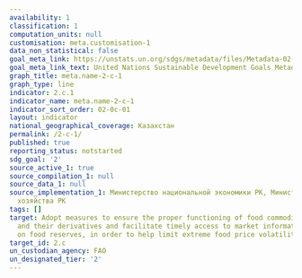 ```yaml
---
availability: 1
classification: 1
computation_units: null
customisation: meta.customisation-1
data_non_statistical: false
goal_meta_link: https://unstats.un.org/sdgs/metadata/files/Metadata-02-0C-01.pdf
goal_meta_link_text: United Nations Sustainable Development Goals Metadata (pdf 232kB)
graph_title: meta.name-2-c-1
graph_type: line
indicator: 2.c.1
indicator_name: meta.name-2-c-1
indicator_sort_order: 02-0c-01
layout: indicator
national_geographical_coverage: Казахстан
permalink: /2-c-1/
published: true
reporting_status: notstarted
sdg_goal: '2'
source_active_1: true
source_compilation_1: null
source_data_1: null
source_implementation_1: Министерство национальной экономики РК, Министерство сельского
  хозяйства РК
tags: []
target: Adopt measures to ensure the proper functioning of food commodity markets
  and their derivatives and facilitate timely access to market information, including
  on food reserves, in order to help limit extreme food price volatility
target_id: 2.c
un_custodian_agency: FAO
un_designated_tier: '2'
---
```

